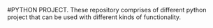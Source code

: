 #PYTHON PROJECT.
These repository comprises of different python project that can be used with different kinds of functionality.
